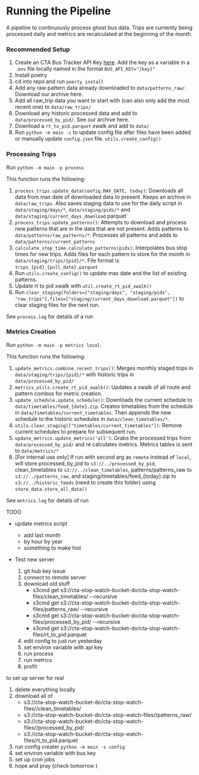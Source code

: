 # Running the Pipeline

A pipeline to continuously process ghost bus data. Trips are currently being processed daily and metrics are recalculated at the beginning of the month.

### Recommended Setup
1. Create an CTA Bus Tracker API Key [here](https://www.ctabustracker.com/home). Add the key as a variable in a `.env` file locally named in the format `BUS_API_KEY="[key]"`
1. Install poetry 
1. cd into repo and run `poerty install`
1. Add any raw pattern data already downloaded to `data/patterns_raw/`. Download our archive here.
1. Add all raw_trip data you want to start with (can also only add the most recent one) to `data/raw_trips/`
1. Download any historic processed data and add to `data/processed_by_pid/`. See our archive here.
1. Download a `rt_to_pid.parquet` xwalk and add to `data/`
1. Run `python -m main -c` to update config file after files have been added or manually update `config.json` file. `utils.create_config()`


### Processing Trips
Run `python -m main -p process`

This function runs the following:

1. `process_trips.update_data(config.MAX_DATE, today)`: Downloads all data from max date of downloaded data to present. Keeps an archive in `data/raw_trips`. Also saves staging data to use for the daily script in `data/staging/days/*`, `data/staging/pids/*` and `data/staging/current_days_download`.parquet`
1. `process_trips.update_patterns()`: Attempts to download and process new patterns that are in the data that are not present. Adds patterns to `data/patterns/raw_patterns/*`. Processes all patterns and adds to `data/patterns/current_patterns`
1. `calculate_stop_time.calculate_patterns(pids)`: Interpolates bus stop times for new trips. Adds files for each pattern to store for the month in `data/staging/trips/{pid}/*`. File format is `trips_{pid}_{pull_date}.parquet`
1. Run `utils.create_config()` to update max date and the list of existing patterns.
1. Update rt to pid xwalk with `util.create_rt_pid_xwalk()`
1. Run `clear_staging(folders=["staging/days", "staging/pids", "raw_trips"],files=["staging/current_days_download.parquet"])` to clear staging files for the next run.

See `process.log` for details of a run

### Metrics Creation

Run `python -m main -p metrics local`.

This function runs the following:

1. `update_metrics.combine_recent_trips()`: Merges monthly staged trips in `data/staging/trips/{pid}/*` with historic trips in `data/processed_by_pid/`
1. `metrics_utils.create_rt_pid_xwalk()`: Updates a xwalk of all route and pattern combos for metric creation.
1. `update_schedule.update_schedule()`: Downloads the current schedule to `data/timetables/feed_{date}.zip`. Creates timetables from the schedule in `data/timetables/current_timetables`. Then appends the new schedule to the historic schedules in `data/clean_timetables/*`.
1. `utils.clear_staging(["timetables/current_timetables"])`: Remove current schedules to prepare for subsequent run. 
1. `update_metrics.update_metrics('all')`: Grabs the processed trips from `data/processed_by_pid/` and re calculates metrics. Metrics tables is sent to  `data/metrics/*`
1. [For internal use only] If run with second arg as `remote` instead of `local`, will store processed_by_pid to `s3://../processed_by_pid`, clean_timetables to `s3://../clean_timetables`, patterns/patterns_raw to `s3://../patterns_raw`, and staging/timetables/feed_{today}.zip to `s3://../historic_feeds` (need to create this folder) using `store_data.store_all_data()`

See `metrics.log` for details of run

TODO
* update metrics script 
    * add last month
    * by hour by year
    * something to make hist

* Test new server
    1. git hub key issue
    1. connect to remote server
    1. download old stuff 
        * s3cmd get s3://cta-stop-watch-bucket-do/cta-stop-watch-files/clean_timetables/ --recursive
        * s3cmd get s3://cta-stop-watch-bucket-do/cta-stop-watch-files/patterns_raw/ --recursive
        * s3cmd get s3://cta-stop-watch-bucket-do/cta-stop-watch-files/processed_by_pid/ --recursive
        * s3cmd get s3://cta-stop-watch-bucket-do/cta-stop-watch-files/rt_to_pid.parquet
    1. edit config to just run yesterday
    1. set environ variable with api key
    1. run process
    1. run metrics 
    1. profit





to set up server for real
1. delete everything locally
1. download all of 
    * s3://cta-stop-watch-bucket-do/cta-stop-watch-files//clean_timetables/
    * s3://cta-stop-watch-bucket-do/cta-stop-watch-files//patterns_raw/
    * s3://cta-stop-watch-bucket-do/cta-stop-watch-files//processed_by_pid/
    * s3://cta-stop-watch-bucket-do/cta-stop-watch-files/rt_to_pid.parquet
1. run config creater `python -m main -s config`
1. set environ variable with bus key
1. set up cron jobs
1. hope and pray (check tomorrow )




